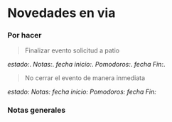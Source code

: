 # Novedades en via

### Por hacer

> Finalizar evento solicitud a patio

_estado:_.
_Notas:_.
_fecha inicio:_.
_Pomodoros:_.
_fecha Fin:_.

> No cerrar  el evento de manera inmediata

_estado:_
_Notas:_
_fecha inicio:_
_Pomodoros:_ 
_fecha Fin:_


### Notas generales

